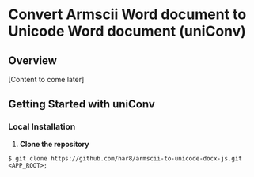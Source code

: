 # Convert Armscii Word document to Unicode Word document (uniConv)

## Overview
[Content to come later]

## Getting Started with uniConv

### Local Installation

1. __Clone the repository__  
```
$ git clone https://github.com/har8/armscii-to-unicode-docx-js.git <APP_ROOT>;
```
